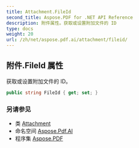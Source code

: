 ```yaml
---
title: Attachment.FileId
second_title: Aspose.PDF for .NET API Reference
description: 附件属性。获取或设置附加文件的 ID
type: docs
weight: 20
url: /zh/net/aspose.pdf.ai/attachment/fileid/
---
```

## 附件.FileId 属性

获取或设置附加文件的 ID。

```csharp
public string FileId { get; set; }
```

### 另请参见

* 类 [Attachment](../)
* 命名空间 [Aspose.Pdf.AI](../../../aspose.pdf.ai/)
* 程序集 [Aspose.PDF](../../../)